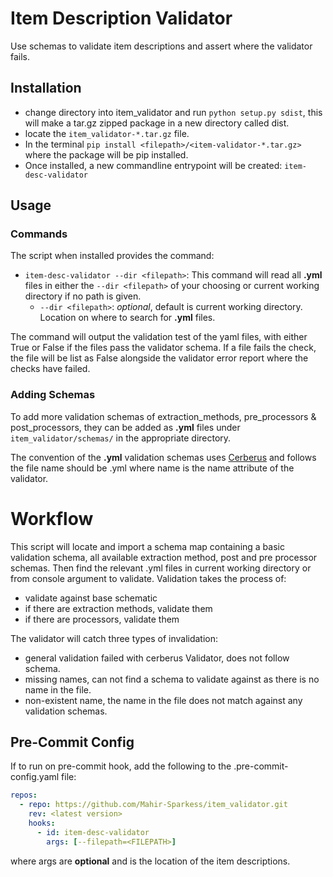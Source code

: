 # Item Description Validator

Use schemas to validate item descriptions and assert where
the validator fails.

## Installation

* change directory into item_validator and run `python setup.py sdist`,
  this will make a tar.gz zipped package in a new directory called dist.
* locate the `item_validator-*.tar.gz` file.
* In the terminal `pip install <filepath>/<item-validator-*.tar.gz>` where the package will be
pip installed.
* Once installed, a new commandline entrypoint will be created: `item-desc-validator`

## Usage

### Commands
The script when installed provides the command:

* `item-desc-validator --dir <filepath>`: This command will read all **.yml** files in either the `--dir <filepath>`
of your choosing or current working directory if no path is given.
  * `--dir <filepath>`: *optional*, default is current working directory. Location on where to search for **.yml** files.

The command will output the validation test of the yaml files, with either True or False if the files pass the
validator schema. If a file fails the check, the file will be list as False alongside the validator error report where
the checks have failed.

### Adding Schemas
To add more validation schemas of extraction_methods, pre_processors & post_processors, they can be added as **.yml**
files under `item_validator/schemas/` in the appropriate directory.

The convention of the **.yml** validation schemas uses [Cerberus](https://docs.python-cerberus.org/en/stable/)
and follows the file name should be <name>.yml where name is the name attribute of the validator.

# Workflow

This script will locate and import a schema map containing a basic validation schema, all available extraction method,
post and pre processor schemas.
Then find the relevant .yml files in current working directory or from console argument to validate.
Validation takes the process of:
- validate against base schematic
- if there are extraction methods, validate them
- if there are processors, validate them

The validator will catch three types of invalidation:

- general validation failed with cerberus Validator, does not follow schema.
- missing names, can not find a schema to validate against as there is no name in the file.
- non-existent name, the name in the file does not match against any validation schemas.

## Pre-Commit Config

If to run on pre-commit hook, add the following to the
.pre-commit-config.yaml file:

```yaml
repos:
  - repo: https://github.com/Mahir-Sparkess/item_validator.git
    rev: <latest version>
    hooks:
      - id: item-desc-validator
        args: [--filepath=<FILEPATH>]
```

where args are **optional** and <FILEPATH> is the location
of the item descriptions.
